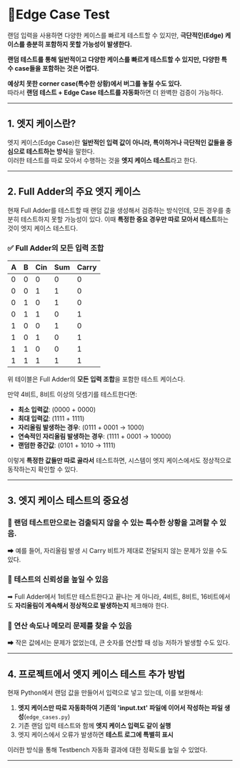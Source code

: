 # 📌Edge Case Test

랜덤 입력을 사용하면 다양한 케이스를 빠르게 테스트할 수 있지만, **극단적인(Edge) 케이스를 충분히 포함하지 못할 가능성이 발생한다.**

**랜덤 테스트를 통해 일반적이고 다양한 케이스를 빠르게 테스트할 수 있지만, 다양한 특수 case들을 포함하는 것은 어렵다.**

**예상치 못한 corner case(특수한 상황)에서 버그를 놓칠 수도 있다.**  
따라서 **랜덤 테스트 + Edge Case 테스트를 자동화**하면 더 완벽한 검증이 가능하다.

---

## 1. 엣지 케이스란?

엣지 케이스(Edge Case)란 **일반적인 입력 값이 아니라, 특이하거나 극단적인 값들을 중심으로 테스트하는 방식**을 말한다.  
이러한 테스트를 따로 모아서 수행하는 것을 **엣지 케이스 테스트**라고 한다.

---

## 2. Full Adder의 주요 엣지 케이스

현재 Full Adder를 테스트할 때 랜덤 값을 생성해서 검증하는 방식인데, 모든 경우를 충분히 테스트하지 못할 가능성이 있다.
이때 **특정한 중요 경우만 따로 모아서 테스트**하는 것이 엣지 케이스 테스트다.

### ✅ Full Adder의 모든 입력 조합

| A | B | Cin | Sum | Carry |
|---|---|---|---|---|
| 0 | 0 | 0 | 0 | 0 |
| 0 | 0 | 1 | 1 | 0 |
| 0 | 1 | 0 | 1 | 0 |
| 0 | 1 | 1 | 0 | 1 |
| 1 | 0 | 0 | 1 | 0 |
| 1 | 0 | 1 | 0 | 1 |
| 1 | 1 | 0 | 0 | 1 |
| 1 | 1 | 1 | 1 | 1 |

위 테이블은 Full Adder의 **모든 입력 조합**을 포함한 테스트 케이스다.

만약 4비트, 8비트 이상의 덧셈기를 테스트한다면:

- **최소 입력값**: (0000 + 0000)
- **최대 입력값**: (1111 + 1111)
- **자리올림 발생하는 경우**: (0111 + 0001 → 1000)
- **연속적인 자리올림 발생하는 경우**: (1111 + 0001 → 10000)
- **랜덤한 중간값**: (0101 + 1010 → 1111)

이렇게 **특정한 값들만 따로 골라서** 테스트하면, 시스템이 엣지 케이스에서도 정상적으로 동작하는지 확인할 수 있다.

---

## 3. 엣지 케이스 테스트의 중요성

### 🔹 랜덤 테스트만으로는 검출되지 않을 수 있는 특수한 상황을 고려할 수 있음.  
➡ 예를 들어, 자리올림 발생 시 Carry 비트가 제대로 전달되지 않는 문제가 있을 수도 있다.

### 🔹 테스트의 신뢰성을 높일 수 있음  
➡ Full Adder에서 1비트만 테스트한다고 끝나는 게 아니라, 4비트, 8비트, 16비트에서도 **자리올림이 계속해서 정상적으로 발생하는지** 체크해야 한다.

### 🔹 연산 속도나 메모리 문제를 찾을 수 있음  
➡ 작은 값에서는 문제가 없었는데, 큰 숫자를 연산할 때 성능 저하가 발생할 수도 있다.

---

## 4. 프로젝트에서 엣지 케이스 테스트 추가 방법

현재 Python에서 랜덤 값을 만들어서 입력으로 넣고 있는데, 이를 보완해서:
1. **엣지 케이스만 따로 자동화하여 기존의 'input.txt' 파일에 이어서 작성하는 파일 생성**(`edge_cases.py`)
2. 기존 랜덤 입력 테스트와 함께 **엣지 케이스 입력도 같이 실행**
3. 엣지 케이스에서 오류가 발생하면 **테스트 로그에 특별히 표시**

이러한 방식을 통해 Testbench 자동화 결과에 대한 정확도를 높일 수 있었다.

---


